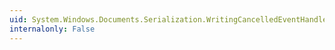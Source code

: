 ```yaml
---
uid: System.Windows.Documents.Serialization.WritingCancelledEventHandler
internalonly: False
---
```

